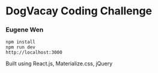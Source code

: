 # DogVacay Coding Challenge
### Eugene Wen

```
npm install
npm run dev
http://localhost:3000
```
Built using React.js, Materialize.css, jQuery
